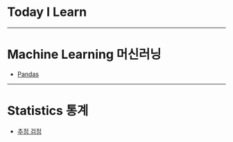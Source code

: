 Today I Learn
===============
---

# Machine Learning 머신러닝
* [Pandas](https://github.com/JAEHYUNYUK/python/blob/main/Pandas/Pandas.md)
---
# Statistics 통계
* [추정 검정](https://github.com/JAEHYUNYUK/-Statistics-/commit/295db85ed7613b31898b3798e03f5fa0ef68d525)
